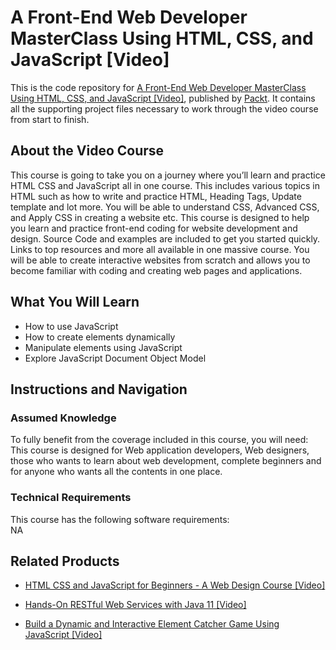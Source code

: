 # A Front-End Web Developer MasterClass Using HTML, CSS, and JavaScript [Video]
This is the code repository for [A Front-End Web Developer MasterClass Using HTML, CSS, and JavaScript [Video]](https://www.packtpub.com/application-development/build-dynamic-and-interactive-element-catcher-game-using-javascript-video?utm_source=github&utm_medium=repository&utm_campaign=9781838822927), published by [Packt](https://www.packtpub.com/?utm_source=github). It contains all the supporting project files necessary to work through the video course from start to finish.
## About the Video Course
This course is going to take you on a journey where you’ll learn and practice HTML CSS and JavaScript all in one course. This includes various topics in HTML such as how to write and practice HTML, Heading Tags, Update template and lot more. You will be able to understand CSS, Advanced CSS, and Apply CSS in creating a website etc. This course is designed to help you learn and practice front-end coding for website development and design. Source Code and examples are included to get you started quickly. Links to top resources and more all available in one massive course. You will be able to create interactive websites from scratch and allows you to become familiar with coding and creating web pages and applications.

<H2>What You Will Learn</H2>
<DIV class=book-info-will-learn-text>
<UL>
<LI><SPAN id=what_you_will_learn_c class=sugar_field>How to use JavaScript<BR></SPAN>
<LI><SPAN id=what_you_will_learn_c class=sugar_field>How to create elements dynamically<BR></SPAN>
<LI><SPAN id=what_you_will_learn_c class=sugar_field>Manipulate elements using JavaScript<BR></SPAN>
<LI><SPAN id=what_you_will_learn_c class=sugar_field>Explore JavaScript Document Object Model</SPAN> </LI></UL></DIV>

## Instructions and Navigation
### Assumed Knowledge
To fully benefit from the coverage included in this course, you will need:<br/>
This course is designed for Web application developers, Web designers, those who wants to learn about web development, complete beginners and for anyone who wants all the contents in one place.
### Technical Requirements
This course has the following software requirements:<br/>
NA

## Related Products
* [HTML CSS and JavaScript for Beginners - A Web Design Course [Video]](https://www.packtpub.com/application-development/build-dynamic-and-interactive-element-catcher-game-using-javascript-video?utm_source=github&utm_medium=repository&utm_campaign=9781838822927)

* [Hands-On RESTful Web Services with Java 11 [Video]](https://www.packtpub.com/application-development/build-dynamic-and-interactive-element-catcher-game-using-javascript-video?utm_source=github&utm_medium=repository&utm_campaign=9781838822927)

* [Build a Dynamic and Interactive Element Catcher Game Using JavaScript [Video]](https://www.packtpub.com/application-development/build-dynamic-and-interactive-element-catcher-game-using-javascript-video?utm_source=github&utm_medium=repository&utm_campaign=9781838822927)

